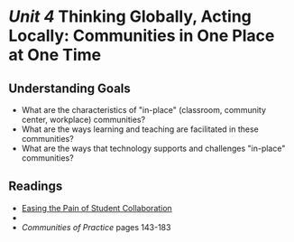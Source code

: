 # *Unit 4* Thinking Globally, Acting Locally: Communities in One Place at One Time

## Understanding Goals

* What are the characteristics of "in-place" (classroom, community center, workplace) communities?
* What are the ways learning and teaching are facilitated in these communities?
* What are the ways that technology supports and challenges "in-place" communities?

## Readings

* [Easing the Pain of Student Collaboration](https://www.teachingchannel.org/blog/2014/03/25/deeper-learning-student-collaboration/)
* 
* *Communities of Practice* pages 143-183
